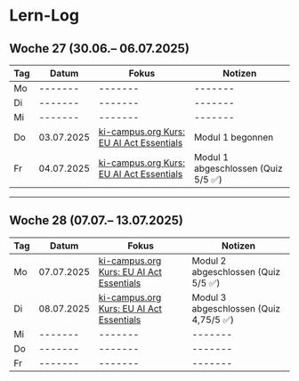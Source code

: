 # Lern-Log

## Woche 27 (30.06.– 06.07.2025)

| Tag | Datum | Fokus | Notizen |
|-----|-------|---------|---------|
| Mo  |-------|-------|-------|
| Di  |-------|-------|-------|
| Mi  |-------|-------|-------|
| Do  | 03.07.2025 | [ki-campus.org Kurs: EU AI Act Essentials](https://ki-campus.org/courses/EUAIAct) | Modul 1 begonnen |
| Fr  | 04.07.2025 | [ki-campus.org Kurs: EU AI Act Essentials](https://ki-campus.org/courses/EUAIAct) | Modul 1 abgeschlossen (Quiz 5/5 ✅) |

------

## Woche 28 (07.07.– 13.07.2025)

| Tag | Datum | Fokus | Notizen |
|-----|-------|---------|---------|
| Mo  | 07.07.2025 | [ki-campus.org Kurs: EU AI Act Essentials](https://ki-campus.org/courses/EUAIAct) | Modul 2 abgeschlossen (Quiz 5/5 ✅) |
| Di  | 08.07.2025 |[ki-campus.org Kurs: EU AI Act Essentials](https://ki-campus.org/courses/EUAIAct)| Modul 3 abgeschlossen (Quiz 4,75/5 ✅) |
| Mi  |-------|-------|-------|
| Do  |-------|-------|-------|
| Fr  |-------|-------|-------|
